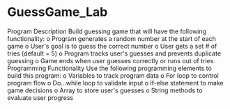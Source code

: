 # GuessGame_Lab
 Program Description
Build guessing game that will have the following functionality:
o	Program generates a random number at the start of each game
o	User's goal is to guess the correct number
o	User gets a set # of tries (default = 5)
o	Program tracks user's guesses and prevents duplicate guessing
o	Game ends when user guesses correctly or runs out of tries
Programming Functionality
Use the following programming elements to build this program:
o	Variables to track program data
o	For loop to control program flow
o	Do...while loop to validate input
o	If-else statement to make game decisions
o	Array to store user's guesses
o	String methods to evaluate user progress


